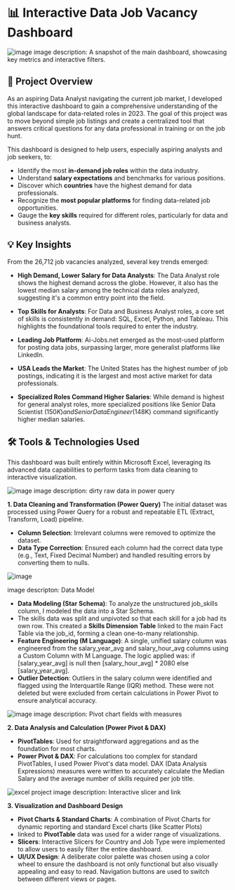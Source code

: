 # 📊 Interactive Data Job Vacancy Dashboard

![image](https://github.com/user-attachments/assets/b75ce3d1-684e-422c-9cb5-aa3be3d211e7)
image description: A snapshot of the main dashboard, showcasing key metrics and interactive filters.

## 📌 Project Overview
As an aspiring Data Analyst navigating the current job market, I developed this interactive dashboard to gain a comprehensive understanding of the global landscape for data-related roles in 2023. The goal of this project was to move beyond simple job listings and create a centralized tool that answers critical questions for any data professional in training or on the job hunt.

This dashboard is designed to help users, especially aspiring analysts and job seekers, to:

- Identify the most **in-demand job roles** within the data industry.
- Understand **salary expectations** and benchmarks for various positions.
- Discover which **countries** have the highest demand for data professionals.
- Recognize the **most popular platforms** for finding data-related job opportunities.
- Gauge the **key skills** required for different roles, particularly for data and business analysts.
  
## 💡 Key Insights
From the 26,712 job vacancies analyzed, several key trends emerged:

- **High Demand, Lower Salary for Data Analysts**: The Data Analyst role shows the highest demand across the globe. However, it also has the lowest median salary among the technical data roles analyzed, suggesting it's a common entry point into the field.

- **Top Skills for Analysts**: For Data and Business Analyst roles, a core set of skills is consistently in demand: SQL, Excel, Python, and Tableau. This highlights the foundational tools required to enter the industry.

- **Leading Job Platform**: Ai-Jobs.net emerged as the most-used platform for posting data jobs, surpassing larger, more generalist platforms like LinkedIn.

- **USA Leads the Market**: The United States has the highest number of job postings, indicating it is the largest and most active market for data professionals.

- **Specialized Roles Command Higher Salaries**: While demand is highest for general analyst roles, more specialized positions like Senior Data Scientist ($150K) and Senior Data Engineer ($148K) command significantly higher median salaries.

## 🛠️ Tools & Technologies Used
This dashboard was built entirely within Microsoft Excel, leveraging its advanced data capabilities to perform tasks from data cleaning to interactive visualization.

![image](https://github.com/user-attachments/assets/5292d7cd-8852-494a-8f49-0fcdd2da37d2)
image description: dirty raw data in power query

**1. Data Cleaning and Transformation (Power Query)**
The initial dataset was processed using Power Query for a robust and repeatable ETL (Extract, Transform, Load) pipeline.
- **Column Selection**: Irrelevant columns were removed to optimize the dataset.
- **Data Type Correction**: Ensured each column had the correct data type (e.g., Text, Fixed Decimal Number) and handled resulting errors by converting them to nulls.

![image](https://github.com/user-attachments/assets/86f3fdcc-cefd-496a-93ff-222d386438bb)

image descripton: Data Model

- **Data Modeling (Star Schema)**:
To analyze the unstructured job_skills column, I modeled the data into a Star Schema.
- The skills data was split and unpivoted so that each skill for a job had its own row. This created a **Skills Dimension Table** linked to the main Fact Table via the job_id, forming a clean one-to-many relationship.
- **Feature Engineering (M Language)**:
A single, unified salary column was engineered from the salary_year_avg and salary_hour_avg columns using a Custom Column with M Language. The logic applied was: if [salary_year_avg] is null then [salary_hour_avg] * 2080 else [salary_year_avg].
- **Outlier Detection**: Outliers in the salary column were identified and flagged using the Interquartile Range (IQR) method. These were not deleted but were excluded from certain calculations in Power Pivot to ensure analytical accuracy.

![image](https://github.com/user-attachments/assets/3cfe8a56-9024-44a1-9b5b-dae174c4ad0c)
image description: Pivot chart fields with measures

**2. Data Analysis and Calculation (Power Pivot & DAX)**
- **PivotTables**: Used for straightforward aggregations and as the foundation for most charts.
- **Power Pivot & DAX**: For calculations too complex for standard PivotTables, I used Power Pivot's data model. DAX (Data Analysis Expressions) measures were written to accurately calculate the Median Salary and the average number of skills required per job title.
  
![excel project](https://github.com/user-attachments/assets/0494e04c-a996-4f8e-a10a-e2e339d06d4a)
image description: Interactive slicer and link

**3. Visualization and Dashboard Design**
- **Pivot Charts & Standard Charts**: A combination of Pivot Charts for dynamic reporting and standard Excel charts (like Scatter Plots)
- linked to **PivotTable** data was used for a wider range of visualizations.
- **Slicers**: Interactive Slicers for Country and Job Type were implemented to allow users to easily filter the entire dashboard.
- **UI/UX Design**: A deliberate color palette was chosen using a color wheel to ensure the dashboard is not only functional but also visually appealing and easy to read. Navigation buttons are used to switch between different views or pages.
